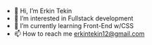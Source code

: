 - 👋 Hi, I’m Erkin Tekin
- 👀 I’m interested in Fullstack development
- 🌱 I’m currently learning Front-End w/CSS
- 📫 How to reach me erkintekin12@gmail.com

<!---
erkintekin/erkintekin is a ✨ special ✨ repository because its `README.md` (this file) appears on your GitHub profile.
You can click the Preview link to take a look at your changes.
--->
